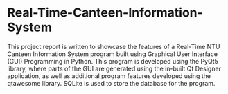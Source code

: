 # Real-Time-Canteen-Information-System

This project report is written to showcase the features of a Real-Time NTU Canteen Information System program built using Graphical User Interface (GUI) Programming in Python. This program is developed using the PyQt5 library, where parts of the GUI are generated using the in-built Qt Designer application, as well as additional program features developed using the qtawesome library. SQLite is used to store the database for the program.
